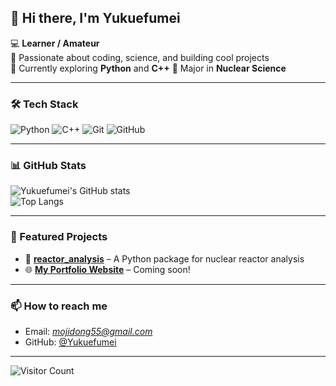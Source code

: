 ## 👋 Hi there, I'm Yukuefumei

💻 **Learner / Amateur**  
🚀 Passionate about coding, science, and building cool projects  
🌱 Currently exploring **Python** and **C++** 
🎯 Major in **Nuclear Science**

---

### 🛠️ Tech Stack
![Python](https://img.shields.io/badge/Python-3776AB.svg?style=for-the-badge&logo=python&logoColor=white)
![C++](https://img.shields.io/badge/C++-00599C.svg?style=for-the-badge&logo=cplusplus&logoColor=white)
![Git](https://img.shields.io/badge/Git-F05032.svg?style=for-the-badge&logo=git&logoColor=white)
![GitHub](https://img.shields.io/badge/GitHub-181717.svg?style=for-the-badge&logo=github&logoColor=white)

---

### 📊 GitHub Stats
![Yukuefumei's GitHub stats](https://github-readme-stats.vercel.app/api?username=Yukuefumei&show_icons=true&theme=tokyonight)  
![Top Langs](https://github-readme-stats.vercel.app/api/top-langs/?username=Yukuefumei&layout=compact&theme=tokyonight)

---

### 🚀 Featured Projects
- 🔬 **[reactor_analysis](https://github.com/Yukuefumei/reactor_analysis)** – A Python package for nuclear reactor analysis  
- 🌐 **[My Portfolio Website](https://github.com/Yukuefumei)** – Coming soon!  

---

### 📫 How to reach me
- Email: *mojidong55@gmail.com*  
- GitHub: [@Yukuefumei](https://github.com/Yukuefumei)

---

![Visitor Count](https://komarev.com/ghpvc/?username=Yukuefumei&style=flat-square&color=blue)

